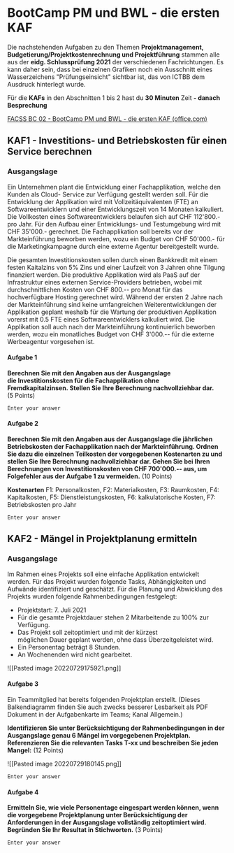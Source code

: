 # BootCamp PM und BWL - die ersten KAF

Die nachstehenden Aufgaben zu den Themen **Projektmanagement, Budgetierung/Projektkostenrechnung und Projektführung** stammen alle aus der **eidg. Schlussprüfung 2021** der verschiedenen Fachrichtungen. Es kann daher sein, dass bei einzelnen Grafiken noch ein Ausschnitt eines Wasserzeichens "Prüfungseinsicht" sichtbar ist, das von ICTBB dem Ausdruck hinterlegt wurde.  
  
Für die **KAFs** in den Abschnitten 1 bis 2 hast du **30 Minuten** Zeit **- danach Besprechung**

[FACSS BC 02 - BootCamp PM und BWL - die ersten KAF (office.com)](https://forms.office.com/pages/responsepage.aspx?id=KD8PHtdlokW6B_SGKKJ1dH4d0fqCZT1LhCGBv9QciOtUOUk0MEFXM0JSQVA2UTFJMFdWRVdVUDU3NS4u)

## KAF1 - Investitions- und Betriebskosten für einen Service berechnen

### Ausgangslage
Ein Unternehmen plant die Entwicklung einer Fachapplikation, welche den Kunden als Cloud- Service zur Verfügung gestellt werden soll. Für die Entwicklung der Applikation wird mit Vollzeitäquivalenten (FTE) an Softwareentwicklern und einer Entwicklungszeit von 14 Monaten kalkuliert. Die Vollkosten eines Softwareentwicklers belaufen sich auf CHF 112'800.- pro Jahr. Für den Aufbau einer Entwicklungs- und Testumgebung wird mit CHF 35'000.- gerechnet. Die Fachapplikation soll bereits vor der Markteinführung beworben werden, wozu ein Budget von CHF 50'000.- für die Marketingkampagne durch eine externe Agentur bereitgestellt wurde.   
  
Die gesamten Investitionskosten sollen durch einen Bankkredit mit einem festen Kaitalzins von 5% Zins und einer Laufzeit von 3 Jahren ohne Tilgung finanziert werden. Die produktive Applikation wird als PaaS auf der Infrastruktur eines externen Service-Providers betrieben, wobei mit durchschnittlichen Kosten von CHF 800.-- pro Monat für das hochverfügbare Hosting gerechnet wird. Während der ersten 2 Jahre nach der Markteinführung sind keine umfangreichen Weiterentwicklungen der Applikation geplant weshalb für die Wartung der produktiven Applikation vorerst mit 0.5 FTE eines Softwareentwicklers kalkuliert wird. Die Applikation soll auch nach der Markteinführung kontinuierlich beworben werden, wozu ein monatliches Budget von CHF 3'000.-- für die externe Werbeagentur vorgesehen ist.

#### Aufgabe 1
**Berechnen Sie mit den Angaben aus der Ausgangslage die Investitionskosten für die Fachapplikation ohne Fremdkapitalzinsen. Stellen Sie Ihre Berechnung nachvollziehbar dar.**  
(5 Points)

`Enter your answer`

#### Aufgabe 2
**Berechnen Sie mit den Angaben aus der Ausgangslage die jährlichen Betriebskosten der Fachapplikation nach der Markteinführung. Ordnen Sie dazu die einzelnen Teilkosten der vorgegebenen Kostenarten zu und stellen Sie Ihre Berechnung nachvollziehbar dar. Gehen Sie bei Ihren Berechnungen von Investitionskosten von CHF 700'000.-- aus, um Folgefehler aus der Aufgabe 1 zu vermeiden.**  (10 Points)

**Kostenarten**
F1: Personalkosten, F2: Materialkosten, F3: Raumkosten, F4: Kapitalkosten, F5: Dienstleistungskosten, F6: kalkulatorische Kosten, F7: Betriebskosten pro Jahr

`Enter your answer`

## KAF2 - Mängel in Projektplanung ermitteln

### Ausgangslage
  
Im Rahmen eines Projekts soll eine einfache Applikation entwickelt werden. Für das Projekt wurden folgende Tasks, Abhängigkeiten und Aufwände identifiziert und geschätzt. Für die Planung und Abwicklung des Projekts wurden folgende Rahmenbedingungen festgelegt:

- Projektstart: 7. Juli 2021
- Für die gesamte Projektdauer stehen 2 Mitarbeitende zu 100% zur Verfügung.
- Das Projekt soll zeitoptimiert und mit der kürzest möglichen Dauer geplant werden, ohne dass Überzeitgeleistet wird.
- Ein Personentag beträgt 8 Stunden.
- An Wochenenden wird nicht gearbeitet.

![[Pasted image 20220729175921.png]]

#### Aufgabe 3
Ein Teammitglied hat bereits folgenden Projektplan erstellt. (Dieses Balkendiagramm finden Sie auch zwecks besserer Lesbarkeit als PDF Dokument in der Aufgabenkarte im Teams; Kanal Allgemein.)  
  
**Identifizieren Sie unter Berücksichtigung der Rahmenbedingungen in der Ausgangslage genau 6 Mängel im vorgegebenen Projektplan. Referenzieren Sie die relevanten Tasks T-xx und beschreiben Sie jeden Mangel:**  (12 Points)

![[Pasted image 20220729180145.png]]

`Enter your answer`

#### Aufgabe 4
**Ermitteln Sie, wie viele Personentage eingespart werden können, wenn die vorgegebene Projektplanung unter Berücksichtigung der Anforderungen in der Ausgangslage vollständig zeitoptimiert wird. Begründen Sie Ihr Resultat in Stichworten.** (3 Points)

`Enter your answer`